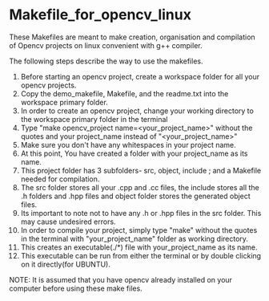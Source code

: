# Makefile_for_opencv_linux
These Makefiles are meant to make creation, organisation and compilation of Opencv projects on linux convenient with g++ compiler.

The following steps describe the way to use the makefiles.

1.  Before starting an opencv project, create a workspace folder for all your opencv projects.
2.  Copy the demo_makefile, Makefile, and the readme.txt into the workspace primary folder.
3.  In order to create an opencv project, change your working directory to the workspace primary folder in the terminal
4.  Type "make opencv_project name=<your_project_name>" without the quotes and your project_name instead of  "<your_project_name>"
5.  Make sure you don't have any whitespaces in your project name.
6.  At this point, You have created a folder with your project_name as its name.
7.  This project folder has 3 subfolders- src, object, include ; and a Makefile needed for compilation.
8.  The src folder stores all your .cpp and .cc files, the include stores all the .h folders and .hpp files and object folder stores the generated object files.
9.  Its important to note not to have any .h or .hpp files in the src folder. This may cause undesired errors.
10. In order to compile your project, simply type "make" without the quotes in the terminal with "your_project_name" folder as working directory.
11. This creates an executable(./*) file with your_project_name as its name.
12. This executable can be run from either the terminal or by double clicking on it directly(for UBUNTU).


NOTE: It is assumed that you have opencv already installed on your computer before using these make files.

